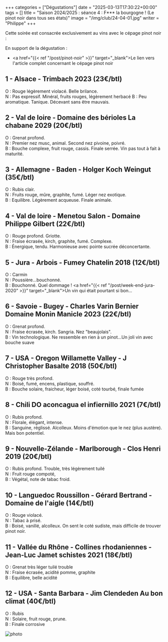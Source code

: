+++
categories = ["Dégustations"]
date = "2025-03-13T17:30:22+00:00"
tags = []
title = "Saison 2024/2025 : séance 4 : F*** la bourgogne ! (Le pinot noir dans tous ses états)"
image = "/img/club/24-04-01.jpg"
writer = "Philippe"
+++

Cette soirée est consacrée exclusivement au vins avec le cépage pinot noir :

En support de la dégustation :  

* <a href="{{< ref "/post/pinot-noir" >}}" target="_blank">Le lien vers l'article complet concernant le cépage pinot noir</a>

## 1 - Alsace - Trimbach 2023 (23€/btl)

O : Rouge légèrement violacé. Belle brilance.  
N : Pas expressif. Minéral, fruits rouges, légèrement herbacé
B : Peu aromatique. Tanique. Décevant sans être mauvais.

## 2 - Val de loire - Domaine des bérioles La chabane 2029 (20€/btl)

O : Grenat profond.  
N : Premier nez musc, animal. Second nez pivoine, poivré.  
B : Bouche complexe, fruit rouge, cassis. Finale serrée. Vin pas tout à fait à maturité.  

## 3 - Allemagne - Baden - Holger Koch Weingut (35€/btl)

O : Rubis clair.  
N : Fruits rouge, mûre, graphite, fumé. Léger nez exotique.  
B : Equilibre. Légèrement acqueuse. Finale animale.

## 4 - Val de loire - Menetou Salon - Domaine Philippe Gilbert (22€/btl)

O : Rouge profond. Griotte.  
N : Fraise écrasée, kirch, graphite, fumé. Complexe.  
B : Énergique, tendu. Harmonieuse avec pointe sucrée déconcertante.

## 5 - Jura - Arbois - Fumey Chatelin 2018 (12€/btl)

O : Carmin  
N : Poussière...bouchonné.  
B : Bouchonné. Quel dommage ! <a href="{{< ref "/post/week-end-jura-2020" >}}" target="_blank">Un vin qui était pourtant si bon...</a>

## 6 - Savoie - Bugey - Charles Varin Bernier Domaine Monin Manicle 2023 (22€/btl)

O : Grenat profond.  
N : Fraise écrasée, kirch. Sangria. Nez "beaujolais".  
B : Vin technologique. Ne ressemble en rien à un pinot...Un joli vin avec bouche suave

## 7 - USA - Oregon Willamette Valley - J Christopher Basalte 2018 (50€/btl)

O : Rouge très profond.  
N : Boisé, fumé, encens, plastique, souffré.  
B : Bouche solaire, fraicheur, léger boisé, coté tourbé, finale fumée

## 8 - Chili DO aconcagua el infiernillo 2021 (7€/btl) <i class="fa fa-plus-moins"></i>

O : Rubis profond.  
N : Florale, élégant, intense.  
B : Sanguine, réglissé. Alcolleux. Moins d'émotion que le nez (plus austère). Mais bon potentiel.  

## 9 - Nouvelle-Zélande - Marlborough - Clos Henri 2019 (20€/btl)

O : Rubis profond. Trouble, très légèrement tuilé  
N : Fruit rouge compoté,  
B : Végétal, note de tabac froid.

## 10 - Languedoc Roussillon - Gérard Bertrand - Domaine de l'aigle (14€/btl)

O : Rouge violacé.  
N : Tabac à prisé.  
B : Boisé, vanillé, alcolleux. On sent le coté sudiste, mais difficile de trouver pinot noir.

## 11 - Vallée du Rhône - Collines rhodaniennes - Jean-Luc Jamet schistes 2021 (18€/btl)

O : Grenat très léger tuilé trouble  
N : Fraise écrasée, acidité pomme, graphite  
B : Equilibre, belle acidité

## 12 - USA - Santa Barbara - Jim Clendeden Au bon climat (40€/btl)

O : Rubis  
N : Solaire, fruit rouge, prune.  
B : Finale corrosive

![photo][1]

[1]: /img/club/24-04-01.jpg
